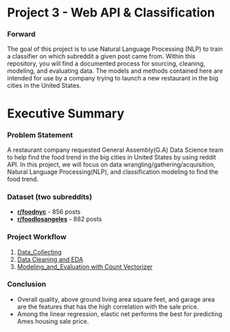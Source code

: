 # Project 3 - Web API & Classification

### Forward
The goal of this project is to use Natural Language Processing (NLP) to train a classifier on which subreddit a given post came from.
Within this repository, you will find a documented process for sourcing, cleaning, modeling, and evaluating data. The models and methods contained here are intended for use by a company trying to launch a new restaurant in the big cities in the United States. 


# Executive Summary

### Problem Statement
 A restaurant company requested General Assembly(G.A) Data Science team to help find the food trend in the big cities in United States by using reddit API. In this project, we will focus on data wrangling/gathering/acquisition, Natural Language Processing(NLP), and classification modeling to find the food trend.

### Dataset (two subreddits)

- [**r/foodnyc**](https://www.reddit.com/r/foodNYC) - 856 posts
- [**r/foodlosangeles**](https://www.reddit.com/r/Foodlosangeles) - 882 posts


### Project Workflow
1) [Data_Collecting](https://github.com/ggoo156/Project_3_Reddit_API_EC_WC_food_trend/blob/master/Project3-jupyter%20notebook/Project%203%20-%201.%20Data%20collecting.ipynb)
2) [Data Cleaning and EDA](https://github.com/ggoo156/Project_3_Reddit_API_EC_WC_food_trend/blob/master/Project3-jupyter%20notebook/Project%203%20-%202.%20Data%20cleaning.ipynb)
3) [Modeling_and_Evaluation with Count Vectorizer](https://github.com/ggoo156/Project_3_Reddit_API_EC_WC_food_trend/blob/master/Project3-jupyter%20notebook/Project%203%20-%203.%20Modeling%20and%20Evaluating%20(CountVectorizer).ipynb)

### Conclusion
- Overall quality, above ground living area square feet, and garage area are the features that has the high correlation with the sale price.
- Among the linear regression, elastic net performs the best for predicting Ames housing sale price.


